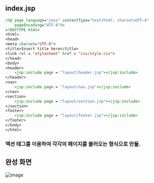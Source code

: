 ## index.jsp
```jsp
<%@ page language="java" contentType="text/html; charset=UTF-8"
    pageEncoding="UTF-8"%>
<!DOCTYPE html>
<html>
<head>
<meta charset="UTF-8">
<title>Insert title here</title>
<link rel = "stylesheet" href = "css/style.css">
</head>
<body>
<header>
	<jsp:include page = "layout/header.jsp"></jsp:include>
</header>
<nav>
	<jsp:include page = "layout/nav.jsp"></jsp:include>
</nav>
<section>
	<jsp:include page = "layout/section.jsp"></jsp:include>
</section>
<footer>
	<jsp:include page = "layout/footer.jsp"></jsp:include>
</footer>
</body>
</html>
```
### 액션 태그를 이용하여 각각의 페이지를 불러오는 형식으로 만듦.

## 완성 화면
![image](https://github.com/Qnd1101/Shoppingmall_Problem_Explanation/assets/107795830/8a8a9ce4-268c-4669-94d8-9fc919f2299d)